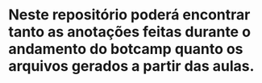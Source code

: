 # Neste repositório poderá encontrar tanto as anotações feitas durante o andamento do botcamp quanto os arquivos gerados a partir das aulas.
